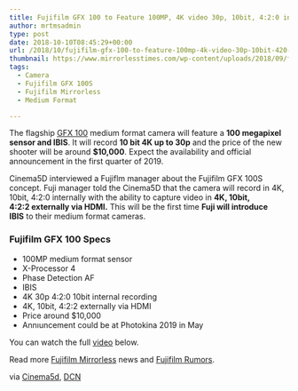 ```yaml
---
title: Fujifilm GFX 100 to Feature 100MP, 4K video 30p, 10bit, 4:2:0 internally
author: mrtmsadmin
type: post
date: 2018-10-10T08:45:29+00:00
url: /2018/10/fujifilm-gfx-100-to-feature-100mp-4k-video-30p-10bit-420-internally/
thumbnail: https://www.mirrorlesstimes.com/wp-content/uploads/2018/09/fujifilm-gfx-100s-development-announced.jpg
tags:
  - Camera
  - Fujifilm GFX 100S
  - Fujifilm Mirrorless
  - Medium Format

---
```

The flagship <a href="https://www.mirrorlesstimes.com/tags/fujifilm-gfx-100s/" target="_blank" rel="noopener">GFX 100</a> medium format camera will feature a **100 megapixel sensor and IBIS**. It will record **10 bit 4K up to 30p** and the price of the new shooter will be around **$10,000**. Expect the availability and official announcement in the first quarter of 2019.

Cinema5D interviewed a Fujiflm manager about the Fujifilm GFX 100S concept. Fuji manager told the Cinema5D that the camera will record in 4K, 10bit, 4:2:0 internally with the ability to capture video in **4K, 10bit, 4:2:2 externally via HDMI.** This will be the first time **Fuji will introduce IBIS** to their medium format cameras.<!--more-->

### Fujifilm GFX 100 Specs

  * 100MP medium format sensor
  * X-Processor 4
  * Phase Detection AF
  * IBIS
  * 4K 30p 4:2:0 10bit internal recording
  * 4K, 10bit, 4:2:2 externally via HDMI
  * Price around $10,000
  * Annıuncement could be at Photokina 2019 in May

You can watch the full <a href="https://www.youtube.com/watch?v=eXFwnO9d4Rw" target="_blank" rel="noopener">video</a> below.



Read more [Fujifilm Mirrorless][1] news and <a href="https://www.dailycameranews.com/tag/fujifilm-rumors/" target="_blank" rel="noopener">Fujifilm Rumors</a>.

via <a href="https://www.cinema5d.com/fujifilm-gfx-100-4k-10bit-medium-format-camera-concept-explained/" target="_blank" rel="follow external noopener noreferrer" data-wpel-link="external">Cinema5d</a>, <a href="https://www.dailycameranews.com/2018/10/confirmed-fujifilm-gfx-100-to-feature-100mp-4k-video-30p-10bit-420-internally/" target="_blank" rel="noopener">DCN</a>

 [1]: https://www.mirrorlesstimes.com/tags/fujifilm-mirrorless/